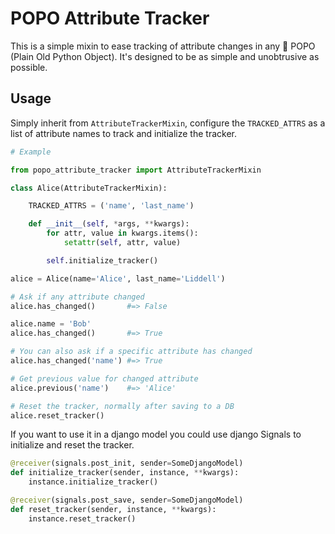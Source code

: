 POPO Attribute Tracker
======================

This is a simple mixin to ease tracking of attribute changes in any :shit: POPO
(Plain Old Python Object). It's designed to be as simple and unobtrusive as
possible.

Usage
-----

Simply inherit from `AttributeTrackerMixin`, configure the `TRACKED_ATTRS`
as a list of attribute names to track and initialize the tracker.

```python
# Example

from popo_attribute_tracker import AttributeTrackerMixin

class Alice(AttributeTrackerMixin):

    TRACKED_ATTRS = ('name', 'last_name')

    def __init__(self, *args, **kwargs):
        for attr, value in kwargs.items():
            setattr(self, attr, value)

        self.initialize_tracker()

alice = Alice(name='Alice', last_name='Liddell')

# Ask if any attribute changed
alice.has_changed()       #=> False

alice.name = 'Bob'
alice.has_changed()       #=> True

# You can also ask if a specific attribute has changed
alice.has_changed('name') #=> True

# Get previous value for changed attribute
alice.previous('name')    #=> 'Alice'

# Reset the tracker, normally after saving to a DB
alice.reset_tracker()
```

If you want to use it in a django model you could use django Signals to
initialize and reset the tracker.

```python
@receiver(signals.post_init, sender=SomeDjangoModel)
def initialize_tracker(sender, instance, **kwargs):
    instance.initialize_tracker()
```

```python
@receiver(signals.post_save, sender=SomeDjangoModel)
def reset_tracker(sender, instance, **kwargs):
    instance.reset_tracker()
```


